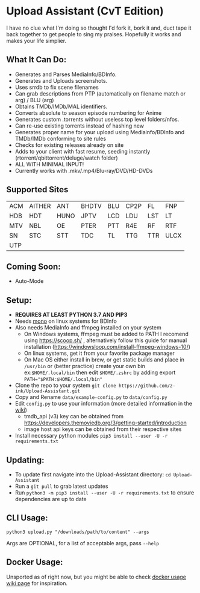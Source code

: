 # Upload Assistant (CvT Edition)

I have no clue what I'm doing so thought I'd fork it, bork it and, duct tape it back together to get people to sing my praises. 
Hopefully it works and makes your life simplier.

## What It Can Do:
  - Generates and Parses MediaInfo/BDInfo.
  - Generates and Uploads screenshots.
  - Uses srrdb to fix scene filenames
  - Can grab descriptions from PTP (automatically on filename match or arg) / BLU (arg)
  - Obtains TMDb/IMDb/MAL identifiers.
  - Converts absolute to season episode numbering for Anime
  - Generates custom .torrents without useless top level folders/nfos.
  - Can re-use existing torrents instead of hashing new
  - Generates proper name for your upload using Mediainfo/BDInfo and TMDb/IMDb conforming to site rules
  - Checks for existing releases already on site
  - Adds to your client with fast resume, seeding instantly (rtorrent/qbittorrent/deluge/watch folder)
  - ALL WITH MINIMAL INPUT!
  - Currently works with .mkv/.mp4/Blu-ray/DVD/HD-DVDs

## Supported Sites

|      |      |      |     |      |      |     |      |
|------|------|------|-----|------|------|-----|------|
| ACM   | AITHER | ANT   | BHDTV | BLU   | CP2P  | FL    | FNP   |
| HDB   | HDT    | HUNO  | JPTV  | LCD   | LDU   | LST   | LT    |
| MTV   | NBL    | OE    | PTER  | PTT   | R4E   | RF    | RTF   |
| SN    | STC    | STT   | TDC   | TL    | TTG   | TTR   | ULCX  |
| UTP   |




## Coming Soon:
  - Auto-Mode 

  

## **Setup:**
   - **REQUIRES AT LEAST PYTHON 3.7 AND PIP3**
   - Needs [mono](https://www.mono-project.com/) on linux systems for BDInfo
   - Also needs MediaInfo and ffmpeg installed on your system
      - On Windows systems, ffmpeg must be added to PATH I recomend using https://scoop.sh/ , alternatively follow this guide for manual installation (https://windowsloop.com/install-ffmpeg-windows-10/) 
      - On linux systems, get it from your favorite package manager
      - On Mac OS either install in brew, or get static builds and place in `/usr/bin` or (better practice) create your own bin ex:`$HOME/.local/bin` then edit `$HOME/.zshrc` by adding export `PATH="$PATH:$HOME/.local/bin"`
   - Clone the repo to your system `git clone https://github.com/z-ink/Upload-Assistant.git`
   - Copy and Rename `data/example-config.py` to `data/config.py`
   - Edit `config.py` to use your information (more detailed information in the [wiki](https://github.com/L4GSP1KE/Upload-Assistant/wiki))
      - tmdb_api (v3) key can be obtained from https://developers.themoviedb.org/3/getting-started/introduction
      - image host api keys can be obtained from their respective sites
   - Install necessary python modules `pip3 install --user -U -r requirements.txt`
     
   

## **Updating:**
  - To update first navigate into the Upload-Assistant directory: `cd Upload-Assistant`
  - Run a `git pull` to grab latest updates
  - Run `python3 -m pip3 install --user -U -r requirements.txt` to ensure dependencies are up to date
## **CLI Usage:**
  
  `python3 upload.py "/downloads/path/to/content" --args`
  
  Args are OPTIONAL, for a list of acceptable args, pass `--help`
## **Docker Usage:**
  Unsported as of right now, but you might be able to check [docker usage wiki page](https://github.com/L4GSP1KE/Upload-Assistant/wiki/Docker) for inspiration. 
